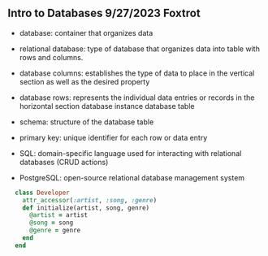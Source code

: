 ## Intro to Databases 9/27/2023 Foxtrot

- database: container that organizes data
- relational database: type of database that organizes data into table with rows and columns.
- database columns: establishes the type of data to place in the vertical section as well as the desired property
- database rows: represents the individual data entries or records in the horizontal section
database instance
database table
- schema: structure of the database table
- primary key: unique identifier for each row or data entry


- SQL: domain-specific language used for interacting with relational databases (CRUD actions)
- PostgreSQL: open-source relational database management system

```rb
  class Developer
    attr_accessor(:artist, :song, :genre)
    def initialize(artist, song, genre)
      @artist = artist
      @song = song
      @genre = genre
    end
  end
``````